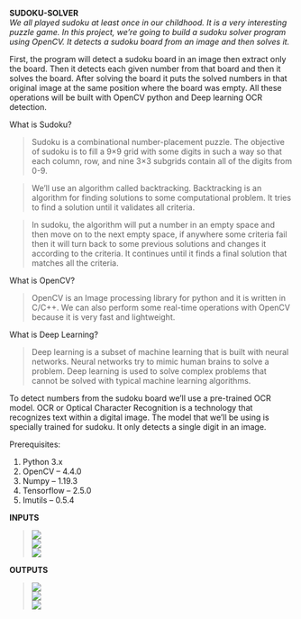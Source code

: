 **SUDOKU-SOLVER**<br />
_We all played sudoku at least once in our childhood. It is a very interesting puzzle game. In this project, we’re going to build a sudoku solver program using OpenCV. It detects a sudoku board from an image and then solves it._<br />

First, the program will detect a sudoku board in an image then extract only the board. Then it detects each given number from that board and then it solves the board. After solving the board it puts the solved numbers in that original image at the same position where the board was empty. All these operations will be built with OpenCV python and Deep learning OCR detection.<br />

What is Sudoku?<br />
>Sudoku is a combinational number-placement puzzle. The objective of sudoku is to fill a 9×9 grid with some digits in such a way so that each column, row, and nine 3×3 subgrids contain all of the digits from 0-9.<br />

>We’ll use an algorithm called backtracking. Backtracking is an algorithm for finding solutions to some computational problem. It tries to find a solution until it validates all criteria.<br />

>In sudoku, the algorithm will put a number in an empty space and then move on to the next empty space, if anywhere some criteria fail then it will turn back to some previous solutions and changes it according to the criteria. It continues until it finds a final solution that matches all the criteria.<br />

What is OpenCV?
>OpenCV is an Image processing library for python and it is written in C/C++. We can also perform some real-time operations with OpenCV because it is very fast and lightweight.<br />

What is Deep Learning?
>Deep learning is a subset of machine learning that is built with neural networks. Neural networks try to mimic human brains to solve a problem. Deep learning is used to solve complex problems that cannot be solved with typical machine learning algorithms.<br />

To detect numbers from the sudoku board we’ll use a pre-trained OCR model. OCR or Optical Character Recognition is a technology that recognizes text within a digital image. The model that we’ll be using is specially trained for sudoku. It only detects a single digit in an image.<br />

Prerequisites:<br />
1. Python 3.x
2. OpenCV – 4.4.0
3. Numpy – 1.19.3
4. Tensorflow – 2.5.0
5. Imutils – 0.5.4

**INPUTS**<br />
><img src="../main/Sudoku_Samples/sodoku_1.png?raw=true" ><br />
><img src="../main/Sudoku_Samples/sodoku_2.png?raw=true" ><br />
><img src="../main/Sudoku_Samples/sodoku_3.png?raw=true" ><br />

**OUTPUTS**<br />
><img src="../main/Results/sudoku_1.PNG?raw=true" ><br />
><img src="../main/Results/sudoku_2.PNG?raw=true" ><br />
><img src="../main/Results/sudoku_3.PNG?raw=true" ><br />

